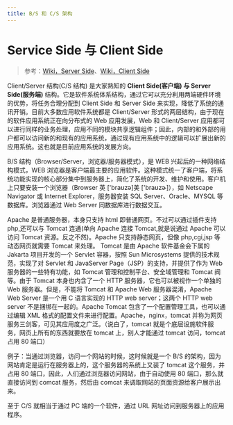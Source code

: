 ```yaml
---
title: B/S 和 C/S 架构
---
```


# Service Side 与 Client Side

> 参考：[Wiki，Server Side](https://en.wikipedia.org/wiki/Server-side)、[Wiki，Client Side](https://en.wikipedia.org/wiki/Client-side)

Client/Server 结构(C/S 结构) 是大家熟知的 **Client Side(客户端) 与 Server Side(服务端)** 结构。它是软件系统体系结构，通过它可以充分利用两端硬件环境的优势，将任务合理分配到 Client Side 和 Server Side 来实现，降低了系统的通讯开销。目前大多数应用软件系统都是 Client/Server 形式的两层结构，由于现在的软件应用系统正在向分布式的 Web 应用发展，Web 和 Client/Server 应用都可以进行同样的业务处理，应用不同的模块共享逻辑组件；因此，内部的和外部的用户都可以访问新的和现有的应用系统，通过现有应用系统中的逻辑可以扩展出新的应用系统。这也就是目前应用系统的发展方向。

B/S 结构（Browser/Server，浏览器/服务器模式），是 WEB 兴起后的一种网络结构模式，WEB 浏览器是客户端最主要的应用软件。这种模式统一了客户端，将系统功能实现的核心部分集中到服务器上，简化了系统的开发、维护和使用。客户机上只要安装一个浏览器（Browser 英 \['braʊzə]美 \['braʊzɚ]），如 Netscape Navigator 或 Internet Explorer，服务器安装 SQL Server、Oracle、MYSQL 等数据库。浏览器通过 Web Server 同数据库进行数据交互。

Apache 是普通服务器，本身只支持 html 即普通网页。不过可以通过插件支持 php,还可以与 Tomcat 连通(单向 Apache 连接 Tomcat,就是说通过 Apache 可以访问 Tomcat 资源。反之不然)。Apache 只支持静态网页，但像 php,cgi,jsp 等动态网页就需要 Tomcat 来处理。 Tomcat 是由 Apache 软件基金会下属的 Jakarta 项目开发的一个 Servlet 容器，按照 Sun Microsystems 提供的技术规范，实现了对 Servlet 和 JavaServer Page（JSP）的支持，并提供了作为 Web 服务器的一些特有功能，如 Tomcat 管理和控制平台、安全域管理和 Tomcat 阀等。由于 Tomcat 本身也内含了一个 HTTP 服务器，它也可以被视作一个单独的 Web 服务器。但是，不能将 Tomcat 和 Apache Web 服务器混淆，Apache Web Server 是一个用 C 语言实现的 HTTP web server；这两个 HTTP web server 不是捆绑在一起的。Apache Tomcat 包含了一个配置管理工具，也可以通过编辑 XML 格式的配置文件来进行配置。Apache，nginx，tomcat 并称为网页服务三剑客，可见其应用度之广泛。（说白了，tomcat 就是个底层设施软件服务，网页上所有的东西就要放在 tomcat 上，别人才能通过 tomcat 访问，tomcat 占用 80 端口）

例子：当通过浏览器，访问一个网站的时候，这时候就是一个 B/S 的架构，因为网站肯定是运行在服务器上的，这个服务器的系统上又装了 tomcat 这个服务，并占用 80 端口，因此，人们通过浏览器访问网站，由于自动使用 80 端口，那么就直接访问到 comcat 服务，然后由 comcat 来调取网站的页面资源给客户展示出来。

至于 C/S 就相当于通过 PC 端的一个软件，通过 URL 网址访问到服务器上的应用程序。
